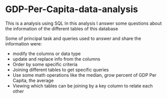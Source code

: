 # GDP-Per-Capita-data-analysis
This is a analysis using SQL
In this analysis I answer some questions about the information of the different tables of this database

Some of principal task and queries used to answer and share the information were:
 - modify the columns or data type
 - update and replace info from the columns
 - Order by some specific criteria
 - Joining different tables to get specific queries
 - Use some math operations like the median, grow percent of GDP Per Capita, the average
 - Viewing which tables can be joining by a key column to relate each other
